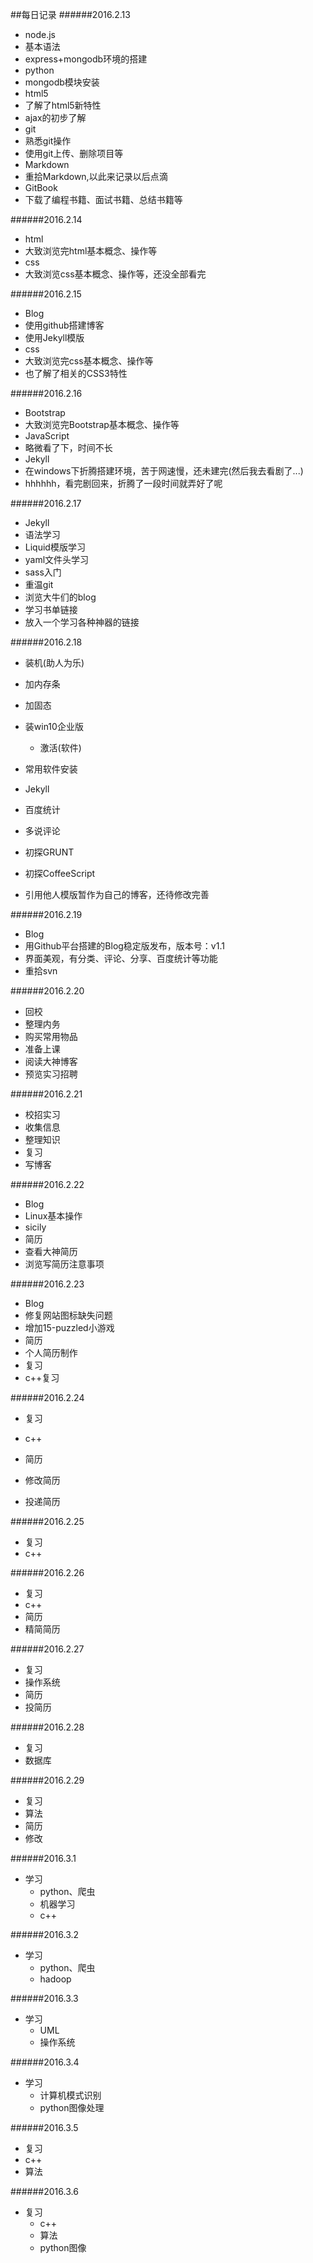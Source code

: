##每日记录
######2016.2.13
- node.js
 - 基本语法
 - express+mongodb环境的搭建
- python
 - mongodb模块安装
- html5
 - 了解了html5新特性
 - ajax的初步了解
- git
 - 熟悉git操作
 - 使用git上传、删除项目等
- Markdown
 - 重拾Markdown,以此来记录以后点滴
- GitBook
 - 下载了编程书籍、面试书籍、总结书籍等

######2016.2.14
- html
 - 大致浏览完html基本概念、操作等
- css
 - 大致浏览css基本概念、操作等，还没全部看完

######2016.2.15
- Blog
 - 使用github搭建博客
 - 使用Jekyll模版
- css
 - 大致浏览完css基本概念、操作等
 - 也了解了相关的CSS3特性

######2016.2.16
- Bootstrap
 - 大致浏览完Bootstrap基本概念、操作等
- JavaScript
 - 略微看了下，时间不长
- Jekyll
 - 在windows下折腾搭建环境，苦于网速慢，还未建完(然后我去看剧了...)
 - hhhhhh，看完剧回来，折腾了一段时间就弄好了呢

######2016.2.17
- Jekyll
 - 语法学习
 - Liquid模版学习
 - yaml文件头学习
 - sass入门
 - 重温git
 - 浏览大牛们的blog
- 学习书单链接
 - 放入一个学习各种神器的链接


######2016.2.18
- 装机(助人为乐)
 - 加内存条
 - 加固态
 - 装win10企业版
   - 激活(软件)
 - 常用软件安装 

- Jekyll
 - 百度统计
 - 多说评论
 - 初探GRUNT
 - 初探CoffeeScript
 - 引用他人模版暂作为自己的博客，还待修改完善


######2016.2.19
- Blog
 - 用Github平台搭建的Blog稳定版发布，版本号：v1.1
 - 界面美观，有分类、评论、分享、百度统计等功能
 - 重拾svn


######2016.2.20
- 回校
 - 整理内务
 - 购买常用物品
 - 准备上课
 - 阅读大神博客
 - 预览实习招聘

######2016.2.21
- 校招实习
 - 收集信息
 - 整理知识
- 复习
 - 写博客

######2016.2.22
- Blog
 - Linux基本操作
 - sicily
- 简历
 - 查看大神简历
 - 浏览写简历注意事项

######2016.2.23
- Blog
 - 修复网站图标缺失问题
 - 增加15-puzzled小游戏
- 简历
 - 个人简历制作
- 复习
 - c++复习

######2016.2.24
- 复习
 - c++

- 简历
 - 修改简历
 - 投递简历

######2016.2.25
- 复习
 - c++

######2016.2.26
- 复习
 - c++
- 简历
 - 精简简历

######2016.2.27
- 复习
 - 操作系统
- 简历
 - 投简历

######2016.2.28
- 复习
 - 数据库

######2016.2.29
- 复习
 - 算法
- 简历
 - 修改

######2016.3.1
- 学习
  - python、爬虫
  - 机器学习
  - c++

######2016.3.2
- 学习
  - python、爬虫
  - hadoop

######2016.3.3
- 学习
  - UML
  - 操作系统

######2016.3.4
- 学习
  - 计算机模式识别
  - python图像处理

######2016.3.5
- 复习
 - c++
 - 算法

######2016.3.6
- 复习
  - c++
  - 算法
  - python图像